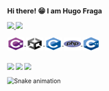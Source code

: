 ### Hi there! 😁 I am Hugo Fraga

<div>
  <a href="https://github.com/fragahugo1">
  <img height="180em" src="https://github-readme-stats.vercel.app/api?username=fragahugo1&show_icons=true&theme=dark&include_all_commits=true&count_private=true"/>
  <img height="180em" src="https://github-readme-stats.vercel.app/api/top-langs/?username=fragahugo1&layout=compact&langs_count=16&theme=dark"/>
</div>
 
<div style="display: inline_block"><br>
  <img align="center" alt="Hugo-C#" height="30" width="40" src="https://raw.githubusercontent.com/devicons/devicon/master/icons/csharp/csharp-original.svg">
  <img align="center" alt="Hugo-Unity" height="30" width="40" src="https://raw.githubusercontent.com/devicons/devicon/master/icons/unity/unity-original.svg">
  <img align="center" alt="Hugo-C" height="30" width="40" src="https://raw.githubusercontent.com/devicons/devicon/master/icons/c/c-original.svg">
  <img align="center" alt="Hugo-PHP" height="30" width="40" src="https://raw.githubusercontent.com/devicons/devicon/master/icons/php/php-original.svg">
  <img align="center" alt="Hugo-C++" height="30" width="40" src="https://raw.githubusercontent.com/devicons/devicon/master/icons/cplusplus/cplusplus-original.svg">
</div>

##

<div>
  <a href = "mailto:hugoxfraga@hotmail.com"><img src="https://img.shields.io/badge/Microsoft_Outlook-0078D4?style=for-the-badge&logo=microsoft-outlook&logoColor=white" target="_blank"></a>
  <a href="https://www.instagram.com/hugofraga1/" target="_blank"><img src="https://img.shields.io/badge/Instagram-E4405F?style=for-the-badge&logo=instagram&logoColor=white" target="_blank"></a>
  <a href="https://www.linkedin.com/in/fragahugo1/" target="_blank"><img src="https://img.shields.io/badge/-LinkedIn-%230077B5?style=for-the-badge&logo=linkedin&logoColor=white" target="_blank"></a>
</div>

![Snake animation](https://github.com/fragahugo1/fragahugo1/blob/output/github-contribution-grid-snake.svg)
